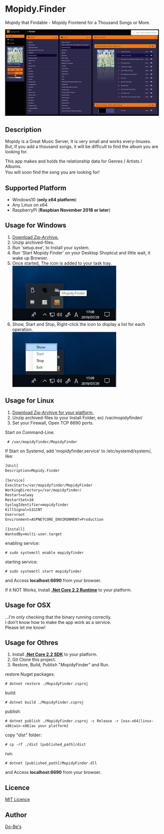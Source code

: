 Mopidy.Finder
====

Mopidy that Findable - Mopidy Frontend for a Thousand Songs or More.

![Mopidy.Finder](https://raw.githubusercontent.com/ume05rw/Mopidy.Finder/master/src/img/forGitHub/fullscreen.png "Mopidy.Finder")  
  
## Description

Mopidy is a Great Music Server, It is very small and works every-linuxes.  
But, If you add a thousand songs, it will be difficult to find the album you are looking for.  
  
This app makes and holds the relationship data for Genres / Artists / Albums.  
You will soon find the song you are looking for!　　

## Supported Platform
* Windows10 (**only x64 platform**)  
* Any Linux on x64
* RaspberryPi (**Raspbian November 2018 or later**)
  

## Usage for Windows
1. [Download Zip-Arvhive.](https://github.com/ume05rw/Mopidy.Finder/releases/download/v1.1/win-x64-installer-v1.1.zip)  
2. Unzip archived-files. 
3. Run 'setup.exe', to Install your system.
4. Run 'Start Mopidy Finder' on your Desktop Shoptcut and little wait, it wake up Browser.
5. Once started, The icon is added to your task tray.  
![IconOnTray](https://raw.githubusercontent.com/ume05rw/Mopidy.Finder/master/src/img/forGitHub/iconOnTray.jpg "IconOnTray")  
6. Show, Start and Stop, Right-click the icon to display a list for each operation.  
![ShowList](https://raw.githubusercontent.com/ume05rw/Mopidy.Finder/master/src/img/forGitHub/iconRightClicked.jpg "ShowList")  

## Usage for Linux
1. [Download Zip-Arvhive for your platform.](https://github.com/ume05rw/Mopidy.Finder/releases)  
2. Unzip archived-files to your Install Folder, ex) /var/mopidyfinder/  
3. Set your Firewall, Open TCP 6690 ports.


Start on Command-Line.
     
     # /var/mopidyfinder/MopidyFinder
     

If Start on Systemd, add 'mopidyfinder.service' to /etc/systemd/system/, like:

    
    [Unit]
    Description=Mopidy.Finder

    [Service]
    ExecStart=/var/mopidyfinder/MopidyFinder
    WorkingDirectory=/var/mopidyfinder/
    Restart=alway
    RestartSet=10
    SyslogIdentifier=mopidyfinder
    KillSignal=SIGINT
    User=root
    Environment=ASPNETCORE_ENVIRONMENT=Production

    [Install]
    WantedBy=multi-user.target
    
enabling service:

     
    # sudo systemctl enable mopidyfinder 
     

starting service:

     
    # sudo systemctl start mopidyfinder
     

and Access **localhost:6690** from your browser.  
  
If it NOT Works, Install [**.Net Core 2.2 Runtime**](https://dotnet.microsoft.com/download/dotnet-core/2.2) to your platform.  

## Usage for OSX
...I'm only checking that the binary running correctly.  
I don't know how to make the app work as a service.  
Please let me know!

## Usage for Othres
1. Install [**.Net Core 2.2 SDK**](https://dotnet.microsoft.com/download/dotnet-core/2.2) to your platform.
2. Git Clone this project.
3. Restore, Build, Publish "MopidyFinder" and Run.

restore Nuget packages:   
     
    # dotnet restore ./MopidyFinder.csproj

build:  
     
    # dotnet build ./MopidyFinder.csproj

publish:
     
    # dotnet publish ./MopidyFinder.csproj -c Release -r [osx-x64|linux-x86|win-x86|as your platform]

copy "dist" folder:  

    # cp -rf ./dist [published_path]/dist

run:
     
    # dotnet [published_path]/MopidyFinder.dll
  
and Access **localhost:6690** from your browser.    
  


## Licence

[MIT Licence](https://github.com/ume05rw/MopidyFinder/blob/master/LICENSE)

## Author

[Do-Be's](http://dobes.jp)
